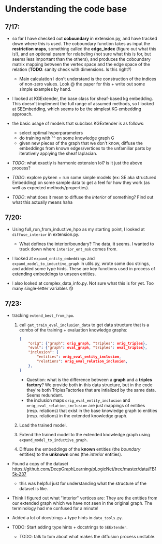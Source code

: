 # Understanding the code base 

## 7/17: 
* so far I have checked out **coboundary** in extension.py, and have tracked down where this is used. The coboundary function takes as input the **restriction maps**, something called the **edge_index** (figure out what this is!), and an optional param for relabeling (not sure what this is for, but seems less important than the others), and produces the coboundary matrix mapping between the vertex space and the edge space of the relation (**TODO**: sanity check with dimensions. Is this right?)
    * Main calculation I don't understand is the construction of the indices of non-zero values. Look @ the paper for this + write out some simple examples by hand.

* I looked at KGExtender, the base class for
sheaf-based kg embedding. This doesn't implement the full range of assumed methods, so I looked at SEEmbedding, which seems to be the simplest KG embedding approach. 
* the basic usage of models that subclass KGExtender is as follows: 
    * select optimal hyperparameters
    * do training with ^^ on some knowledge graph G
    * given new pieces of the graph that we don't know, diffuse the embeddings from known edges/vertices to the unfamiliar parts by iteratively applying the sheaf laplacian.

* *TODO*: what exactly is harmonic extension lol? is it just the above process? 
* *TODO*: explore pykeen + run some simple models (ex: SE aka structured Embedding) on some sample data to get a feel for how they work (as well as expected methods/properties). 
* *TODO*: what does it mean to diffuse the *interior* of something? Find out what this actually means haha

## 7/20: 

* Using full_run_from_inductive_hpo as my starting point, I looked at `diffuse_interior` in extension.py. 
    * What defines the interior/boundary? The data, it seems. I wanted to track down where `interior_ent_msk` comes from. 

* I looked at `expand_entity_embeddings` and `expand_model_to_inductive_graph` in utils.py, wrote some doc strings, and added some type hints. These are key functions used in process of extending embeddings to unseen entities. 

* I also looked at complex_data_info.py. Not sure what this is for yet. Too many single-letter variables 😰

## 7/23: 
* tracking `extend_best_from_hpo`.
    1. call `get_train_eval_inclusion_data` to get data structure that is a combo of the training + evaluation knowledge graphs: 
        ```json
        {
            "orig": {"graph": orig_graph, "triples": orig_triples},
            "eval": {"graph": eval_graph, "triples": eval_triples},
            "inclusion": {
                "entities": orig_eval_entity_inclusion,
                "relations": orig_eval_relation_inclusion,
            },
        }
        ```
        * Question: what is the difference between a **graph** and a **triples factory**? We provide both in this data structure, but in the code they're both TriplesFactories that are intialized by the same data. Seems redundant.
        * the inclusion maps `orig_eval_entity_inclusion` and `orig_eval_relation_inclusion` are just mappings of entities (resp. relations) that exist in the base knowledge graph to entities (resp. relations) in the extended knowledge graph. 
    
    2. Load the trained model. 
    3. Extend the trained model to the extended knowledge graph using `expand_model_to_inductive_graph`. 
    4. Diffuse the embeddings of the **known** entities (the *boundary* entities) to the **unknown** ones (the *interior* entities). 

* Found a copy of the dataset https://github.com/DeepGraphLearning/pLogicNet/tree/master/data/FB15k-237
    * this was helpful just for understanding what the structure of the dataset is like.

* Think I figured out what "interior" vertices are: They are the entities from our extended graph which we have not seen in the original graph. The terminology had me confused for a minute!

* Added a lot of docstrings + type hints in `data_tools.py`.

* TODO: Start adding type hints + docstrings to `SEExtender`. 
    * TODO: talk to tom about what makes the diffusion process unstable. 